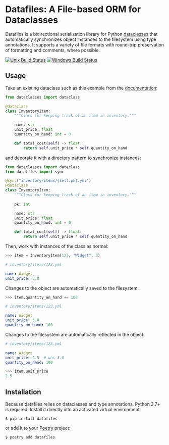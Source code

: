 # Datafiles: A File-based ORM for Dataclasses

Datafiles is a bidirectional serialization library for Python [dataclasses](https://docs.python.org/3/library/dataclasses.html) that automatically synchronizes object instances to the filesystem using type annotations. It supports a variety of file formats with round-trip preservation of formatting and comments, where possible.

[![Unix Build Status](https://img.shields.io/travis/jacebrowning/datafiles.svg?label=unix)](https://travis-ci.org/jacebrowning/datafiles)
[![Windows Build Status](https://img.shields.io/appveyor/ci/jacebrowning/datafiles.svg?label=windows)](https://ci.appveyor.com/project/jacebrowning/datafiles)

## Usage

Take an existing dataclass such as this example from the [documentation](https://docs.python.org/3/library/dataclasses.html#module-dataclasses):

```python
from dataclasses import dataclass

@dataclass
class InventoryItem:
    """Class for keeping track of an item in inventory."""

    name: str
    unit_price: float
    quantity_on_hand: int = 0

    def total_cost(self) -> float:
        return self.unit_price * self.quantity_on_hand
```

and decorate it with a directory pattern to synchronize instances:

```python
from dataclasses import dataclass
from datafiles import sync

@sync("inventory/items/{self.pk}.yml")
@dataclass
class InventoryItem:
    """Class for keeping track of an item in inventory."""
    
    pk: int

    name: str
    unit_price: float
    quantity_on_hand: int = 0

    def total_cost(self) -> float:
        return self.unit_price * self.quantity_on_hand
```

Then, work with instances of the class as normal:

```python
>>> item = InventoryItem(123, "Widget", 3)
```

```yaml
# inventory/items/123.yml

name: Widget
unit_price: 3.0
```

Changes to the object are automatically saved to the filesystem:

```python
>>> item.quantity_on_hand += 100
```

```yaml
# inventory/items/123.yml

name: Widget
unit_price: 3.0
quantity_on_hand: 100
```

Changes to the filesystem are automatically reflected in the object:

```yaml
# inventory/items/123.yml

name: Widget
unit_price: 2.5  # was 3.0
quantity_on_hand: 100
```

```python
>>> item.unit_price
2.5
```

## Installation

Because datafiles relies on dataclasses and type annotations, Python 3.7+ is required. Install it directly into an activated virtual environment:

```
$ pip install datafiles
```

or add it to your [Poetry](https://poetry.eustace.io/) project:

```
$ poetry add datafiles
```
